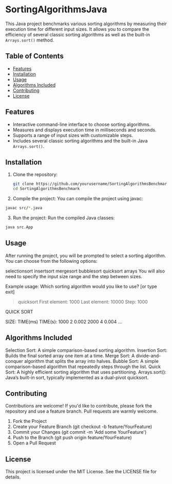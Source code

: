 # SortingAlgorithmsJava

This Java project benchmarks various sorting algorithms by measuring their execution time for different input sizes. It allows you to compare the efficiency of several classic sorting algorithms as well as the built-in `Arrays.sort()` method.

## Table of Contents

- [Features](#features)
- [Installation](#installation)
- [Usage](#usage)
- [Algorithms Included](#algorithms-included)
- [Contributing](#contributing)
- [License](#license)

## Features

- Interactive command-line interface to choose sorting algorithms.
- Measures and displays execution time in milliseconds and seconds.
- Supports a range of input sizes with customizable steps.
- Includes several classic sorting algorithms and the built-in Java `Arrays.sort()`.

## Installation

1. Clone the repository:
   ```bash
   git clone https://github.com/yourusername/SortingAlgorithmsBenchmark.git
   cd SortingAlgorithmsBenchmark
   ```
2. Compile the project: You can compile the project using javac:
  ```bash
  javac src/*.java
  ```
3. Run the project: Run the compiled Java classes:
  ```bash
  java src.App
  ```
## Usage
After running the project, you will be prompted to select a sorting algorithm. You can choose from the following options:

selectionsort
insertsort
mergesort
bubblesort
quicksort
arrays
You will also need to specify the input size range and the step between sizes.

Example usage:
Which sorting algorithm would you like to use? [or type exit]
> quicksort
First element: 
> 1000
Last element: 
> 10000
Step: 
> 1000

QUICK SORT

SIZE:   TIME(ms)    TIME(s):
1000    2           0.002
2000    4           0.004
...

## Algorithms Included
Selection Sort: A simple comparison-based sorting algorithm.
Insertion Sort: Builds the final sorted array one item at a time.
Merge Sort: A divide-and-conquer algorithm that splits the array into halves.
Bubble Sort: A simple comparison-based algorithm that repeatedly steps through the list.
Quick Sort: A highly efficient sorting algorithm that uses partitioning.
Arrays.sort(): Java’s built-in sort, typically implemented as a dual-pivot quicksort.

## Contributing
Contributions are welcome! If you'd like to contribute, please fork the repository and use a feature branch. Pull requests are warmly welcome.

1. Fork the Project
2. Create your Feature Branch (git checkout -b feature/YourFeature)
3. Commit your Changes (git commit -m 'Add some YourFeature')
4. Push to the Branch (git push origin feature/YourFeature)
5. Open a Pull Request

## License
This project is licensed under the MIT License. See the LICENSE file for details.
